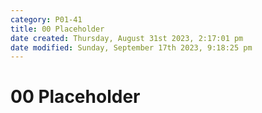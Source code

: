 ```yaml
---
category: P01-41
title: 00 Placeholder
date created: Thursday, August 31st 2023, 2:17:01 pm
date modified: Sunday, September 17th 2023, 9:18:25 pm
---
```


# 00 Placeholder
